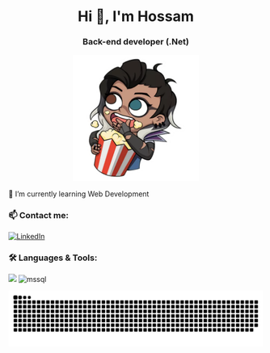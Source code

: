 <h1 align="center">Hi 👋, I'm Hossam</h1>
<h3 align="center">Back-end developer (.Net)</h3>
<p align="center"> <img width="250" src="assets/Fascinating.png" /> </p>
<p align="left">🌱 I’m currently learning Web Development</p>
<h3 align="left">📫 Contact me:</h3>
<p align="left">
    <a href="https://linkedin.com/in/hossam--mohamed" target="_blank">
        <img src="https://skillicons.dev/icons?i=linkedin" alt="LinkedIn"/>    
    </a> </p>
<h3 align="left">🛠️ Languages & Tools:</h3>
  <p align="left"> <img src="https://skillicons.dev/icons?i=cpp,cs,dotnet,html,css,git,github&perline=8"/> 
   <a> <img src="https://www.svgrepo.com/show/303229/microsoft-sql-server-logo.svg" alt="mssql" width="45" height="45"/>
   </a> </p>
<p align="center"> <img src="https://raw.githubusercontent.com/platane/snk/output/github-contribution-grid-snake-dark.svg"> </a> </p>
